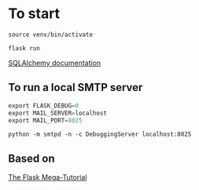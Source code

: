 # To start

`source venv/bin/activate`

`flask run`

[SQLAlchemy documentation](https://flask-sqlalchemy.palletsprojects.com/en/2.x/api/#flask_sqlalchemy.SQLAlchemy)

## To run a local SMTP server

```python
export FLASK_DEBUG=0
export MAIL_SERVER=localhost
export MAIL_PORT=8025
```

`python -m smtpd -n -c DebuggingServer localhost:8025`

## Based on

[The Flask Mega-Tutorial](https://blog.miguelgrinberg.com/post/the-flask-mega-tutorial-part-i-hello-world)
